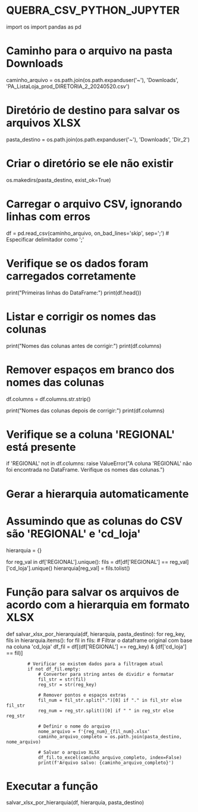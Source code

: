 # QUEBRA_CSV_PYTHON_JUPYTER

import os
import pandas as pd

# Caminho para o arquivo na pasta Downloads
caminho_arquivo = os.path.join(os.path.expanduser('~'), 'Downloads', 'PA_ListaLoja_prod_DIRETORIA_2_20240520.csv')

# Diretório de destino para salvar os arquivos XLSX
pasta_destino = os.path.join(os.path.expanduser('~'), 'Downloads', 'Dir_2')

# Criar o diretório se ele não existir
os.makedirs(pasta_destino, exist_ok=True)

# Carregar o arquivo CSV, ignorando linhas com erros
df = pd.read_csv(caminho_arquivo, on_bad_lines='skip', sep=';')  # Especificar delimitador como ';'

# Verifique se os dados foram carregados corretamente
print("Primeiras linhas do DataFrame:")
print(df.head())

# Listar e corrigir os nomes das colunas
print("Nomes das colunas antes de corrigir:")
print(df.columns)

# Remover espaços em branco dos nomes das colunas
df.columns = df.columns.str.strip()

print("Nomes das colunas depois de corrigir:")
print(df.columns)

# Verifique se a coluna 'REGIONAL' está presente
if 'REGIONAL' not in df.columns:
    raise ValueError("A coluna 'REGIONAL' não foi encontrada no DataFrame. Verifique os nomes das colunas.")

# Gerar a hierarquia automaticamente
# Assumindo que as colunas do CSV são 'REGIONAL' e 'cd_loja'
hierarquia = {}

for reg_val in df['REGIONAL'].unique():
    fils = df[df['REGIONAL'] == reg_val]['cd_loja'].unique()
    hierarquia[reg_val] = fils.tolist()

# Função para salvar os arquivos de acordo com a hierarquia em formato XLSX
def salvar_xlsx_por_hierarquia(df, hierarquia, pasta_destino):
    for reg_key, fils in hierarquia.items():
        for fil in fils:
            # Filtrar o dataframe original com base na coluna 'cd_loja'
            df_fil = df[(df['REGIONAL'] == reg_key) & (df['cd_loja'] == fil)]
            
            # Verificar se existem dados para a filtragem atual
            if not df_fil.empty:
                # Converter para string antes de dividir e formatar
                fil_str = str(fil)
                reg_str = str(reg_key)
                
                # Remover pontos e espaços extras
                fil_num = fil_str.split(".")[0] if "." in fil_str else fil_str
                reg_num = reg_str.split()[0] if " " in reg_str else reg_str
                
                # Definir o nome do arquivo
                nome_arquivo = f'{reg_num}_{fil_num}.xlsx'
                caminho_arquivo_completo = os.path.join(pasta_destino, nome_arquivo)
                
                # Salvar o arquivo XLSX
                df_fil.to_excel(caminho_arquivo_completo, index=False)
                print(f'Arquivo salvo: {caminho_arquivo_completo}')

# Executar a função
salvar_xlsx_por_hierarquia(df, hierarquia, pasta_destino)

